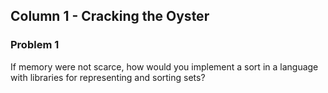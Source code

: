 ## Column 1 - Cracking the Oyster

### Problem 1
If memory were not scarce, how would you implement a sort in a
language with libraries for representing and sorting sets?
